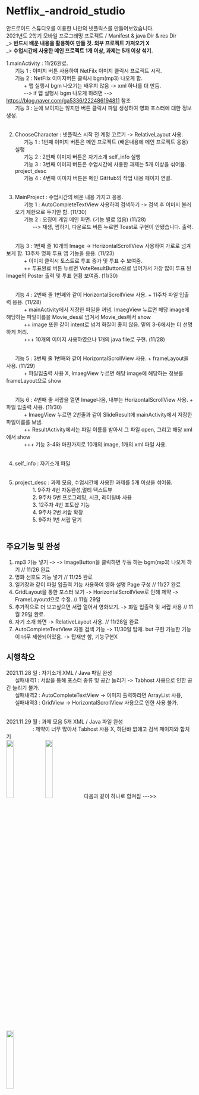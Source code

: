 # Netflix_-android_studio

안드로이드 스튜디오를 이용한 나만의 넷플릭스를 만들어보았습니다. <br>
2021년도 2학기 모바일 프로그래밍 프로젝트 / Manifest & java Dir & res Dir <br>
_> <b> 반드시 배운 내용을 활용하여 만들 것. 외부 프로젝트 가져오기 X </b><br>
_> <b> 수업시간에 사용한 메인 프로젝트 1개 이상, 과제는 5개 이상 섞기. </b><br>

1.mainActivity :  11/26완료. <br>
&nbsp; &nbsp; &nbsp; 기능 1 : 이미지 버튼 사용하여 NetFilx 이미지 클릭시 프로젝트 시작. <br>
&nbsp; &nbsp; &nbsp; 기능 2 : NetFilx 이미지버튼 클릭시 bgm(mp3) 나오게 함.  <br>
&nbsp; &nbsp; &nbsp; &nbsp; &nbsp; &nbsp; + 앱 실행시 bgm 나오기는 배우지 않음 -> xml 하나를 더 만듬. <br>
&nbsp; &nbsp; &nbsp; &nbsp; &nbsp; &nbsp; --> if 앱 실행시 bgm 나오게 하려면 --> https://blog.naver.com/ga5336/222486194811 참조 <br>
&nbsp; &nbsp; &nbsp; 기능 3 : 눈에 보이지는 않지만 버튼 클릭시 파일 생성하여 영화 포스터에 대한 정보 생성. <br><br>


2. ChooseCharacter : 넷플릭스 시작 전 계정 고르기 -> RelativeLayout 사용. <br>
&nbsp; &nbsp; &nbsp; 기능 1 : 1번째 이미지 버튼은 메인 프로젝트 (배운내용에 메인 프로젝트 응용) 실행 <br>
&nbsp; &nbsp; &nbsp; 기능 2 : 2번째 이미지 버튼은 자기소개 self_info 실행 <br>
&nbsp; &nbsp; &nbsp; 기능 3 : 3번째 이미지 버튼은 수업시간에 사용한 과제는 5개 이상을 섞어봄. project_desc <br>
&nbsp; &nbsp; &nbsp; 기능 4 : 4번째 이미지 버튼은 메인 GitHub의 작업 내용 페이지 연결. <br><br>

3. MainProject : 수업시간의 배운 내용 가지고 응용. <br>
&nbsp; &nbsp; &nbsp; 기능 1 : AutoCompleteTextView 사용하여 검색하기 -> 검색 후 이미지 불러오기 제한으로 두기만 함. (11/30) <br>
&nbsp; &nbsp; &nbsp; 기능 2 : 오징어 게임 메인 화면. (기능 별로 없음) (11/28) <br>
&nbsp; &nbsp; &nbsp; &nbsp; &nbsp; &nbsp; --> 재생, 찜하기, 다운로드 버튼 누르면 Toast로 구현이 안됐습니다. 출력. <br><br>

&nbsp; &nbsp; &nbsp; 기능 3 : 1번째 줄 10개의 Image -> HorizontalScrollView 사용하여 가로로 넘겨보게 함. 13주차 명화 투표 앱 기능을 응용.  (11/23) <br>
&nbsp; &nbsp; &nbsp; &nbsp; &nbsp; &nbsp; + 이미지 클릭시 토스트로 투표 증가 및 투표 수 보여줌.  <br>
&nbsp; &nbsp; &nbsp; &nbsp; &nbsp; &nbsp; ++ 투표완료 버튼 누르면 VoteResultButton으로 넘어가서 가장 많이 투표 된 Image의 Poster 출력 및 투표 현황 보여줌. (11/30) <br><br>

&nbsp; &nbsp; &nbsp; 기능 4 : 2번째 줄 1번째와 같이 HorizontalScrollView 사용. + 11주차 파일 입출력 응용. (11/28) <br>
&nbsp; &nbsp; &nbsp; &nbsp; &nbsp; &nbsp; + mainActivity에서 저장한 파일을 꺼냄. ImaegView 누르면 해당 image에 해당하는 파일이름을 Movie_des로 넘겨서 Movie_des에서 show  <br>
&nbsp; &nbsp; &nbsp; &nbsp; &nbsp; &nbsp; ++ image 또한 같이 intent로 넘겨 화질이 좋지 않음. 밑의 3-6에서는 더 선명하게 처리. <br>
&nbsp; &nbsp; &nbsp; &nbsp; &nbsp; &nbsp; +++ 10개의 이미지 사용하였으나 1개의 java file로 구현. (11/28) <br><br>

&nbsp; &nbsp; &nbsp; 기능 5 : 3번째 줄 1번째와 같이 HorizontalScrollView 사용. + frameLayout을 사용. (11/29) <br>
&nbsp; &nbsp; &nbsp; &nbsp; &nbsp; &nbsp; + 파일입출력 사용 X, ImaegView 누르면 해당 image에 해당하는 정보를 frameLayout으로 show  <br><br>

&nbsp; &nbsp; &nbsp; 기능 6 : 4번째 줄 서랍을 열면 Image나옴, 내부는 HorizontalScrollView 사용. + 파일 입출력 사용. (11/30) <br>
&nbsp; &nbsp; &nbsp; &nbsp; &nbsp; &nbsp; + ImaegView 누르면 2번줄과 같이 SlideResult에 mainActivity에서 저장한 파일이름를 보냄.  <br>
&nbsp; &nbsp; &nbsp; &nbsp; &nbsp; &nbsp; ++ ResultActivity에서는 파일 이름를 받아서 그 파일 open, 그리고 해당 xml에서 show  <br>
&nbsp; &nbsp; &nbsp; &nbsp; &nbsp; &nbsp; +++ 기능 3-4와 마찬가지로 10개의 image, 1개의 xml 파일 사용.  <br><br>

4. self_info : 자기소개 파일 <br><br>

5. project_desc : 과제 모음,  수업시간에 사용한 과제를 5개 이상을 섞어봄.  <br>
&nbsp; &nbsp; &nbsp; &nbsp; &nbsp; &nbsp; 1. 9주차 4번 자동완성,멀티 텍스트뷰 <br>
&nbsp; &nbsp; &nbsp; &nbsp; &nbsp; &nbsp; 2. 9주차 5번 프로그레밍, 시크, 레이팅바 사용 <br>
&nbsp; &nbsp; &nbsp; &nbsp; &nbsp; &nbsp; 3. 12주차 4번 포토샵 기능 <br>
&nbsp; &nbsp; &nbsp; &nbsp; &nbsp; &nbsp; 4. 9주차 2번 서랍 확장 <br>
&nbsp; &nbsp; &nbsp; &nbsp; &nbsp; &nbsp; 5. 9주차 1번 서랍 닫기    <br><br>                



<h2>주요기능 및 완성</h2>

1. mp3 기능 넣기 -> -> ImageButton을 클릭하면 두둥 하는 bgm(mp3) 나오게 하기 // 11/26 완료 <br>
2. 명화 선호도 기능 넣기 // 11/25 완료 <br>
3. 일기장과 같이 파일 입출력 기능 사용하여 영화 설명 Page 구성 // 11/27 완료 <br>
4. GridLayout을 통한 포스터 보기 -> HorizontalScrollView로 인해 제약 -> FrameLayoutd으로 수정. // 11월 29일 <br>
5. 추가적으로 더 보고싶으면 서랍 열어서 영화보기. -> 퍄일 입출력 및 서랍 사용 // 11월 29일 완료. <br>
6. 자기 소개 화면 -> RelativeLayout 사용. // 11/28일 완료<br>
7. AutoCompleteTextView 자동 검색 기능 -> 11/30일 탑재. but 구현 가능한 기능이 너무 제한되어있음. -> 탑재만 함, 기능구현X <br>

<h2> 시행착오 </h2>
2021.11.28 일 : 자기소개 XML / Java 파일 완성 <br>
&nbsp; &nbsp; &nbsp; 실패내역1 : 서랍을 통해 포스터 종류 및 공간 늘리기 -> Tabhost 사용으로 인한 공간 늘리기 불가. <br>
&nbsp; &nbsp; &nbsp; 실패내역2 : AutoCompleteTextView -> 이미지 출력하라면 ArrayList 사용, <br>
&nbsp; &nbsp; &nbsp; 실패내역3 : GridView -> HorizontalScrollView 사용으로 인한 사용 불가. <br>

<br>

2021.11.29 월 : 과제 모음 5개 XML / Java 파일 완성 <br>
&nbsp; &nbsp; &nbsp; &nbsp; &nbsp; &nbsp; &nbsp; &nbsp; &nbsp; : 제약이 너무 많아서 Tabhost 사용 X, 하단바 없애고 검색 페이지와 합치기  <br>
<img width="20%" src="https://user-images.githubusercontent.com/38518648/143816131-94c90ca2-3ea4-4925-96a5-4f43c4a6f721.png"/>
<img width="20%" src="https://user-images.githubusercontent.com/38518648/143816247-62c7d234-702a-434f-8485-303f510ba816.png"/>
다음과 같이 하나로 합쳐짐  --->>
<img width="20%" src="https://user-images.githubusercontent.com/38518648/144051971-84405fac-b033-4bcb-ad62-8ece361075c0.png"/>

